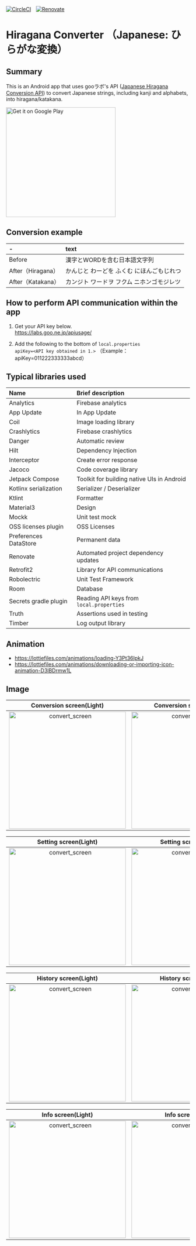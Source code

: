 [![CircleCI](https://circleci.com/gh/circleci/circleci-docs.svg?style=svg)](https://https://github.com/kosenda/hiragana-converter)　[![Renovate](https://img.shields.io/badge/renovate-enabled-brightgreen.svg?style=flat)](https://renovatebot.com)　

# Hiragana Converter （Japanese: ひらがな変換）

## Summary
This is an Android app that uses gooラボ's API ([Japanese Hiragana Conversion API](https://labs.goo.ne.jp/api/en/hiragana-translation/)) to convert Japanese strings, including kanji and alphabets, into hiragana/katakana.

<a href='https://play.google.com/store/apps/details?id=ksnd.hiraganaconverter&pcampaignid=pcampaignidMKT-Other-global-all-co-prtnr-py-PartBadge-Mar2515-1'><img width="300" alt='Get it on Google Play' src='https://play.google.com/intl/ja/badges/static/images/badges/en_badge_web_generic.png'/></a>

## Conversion example
|-|text|
|:--|:--|
|Before|漢字とWORDを含む日本語文字列|
|After（Hiragana）|かんじと わーどを ふくむ にほんごもじれつ|
|After（Katakana）|カンジト ワードヲ フクム ニホンゴモジレツ|

## How to perform API communication within the app

1. Get your API key below.  
https://labs.goo.ne.jp/apiusage/  

2. Add the following to the bottom of `local.properties`  
`apiKey=<API key obtained in 1.>`  （Example： apiKey=011222333333abcd）  

## Typical libraries used  
|Name|Brief description|
|:--|:--|
|Analytics|Firebase analytics|
|App Update|In App Update|
|Coil|Image loading library|
|Crashlytics|Firebase crashlytics|
|Danger|Automatic review|
|Hilt|Dependency Injection|
|Interceptor|Create error response|
|Jacoco|Code coverage library|
|Jetpack Compose|Toolkit for building native UIs in Android|
|Kotlinx serialization|Serializer / Deserializer|
|Ktlint|Formatter|
|Material3|Design|
|Mockk|Unit test mock|
|OSS licenses plugin|OSS Licenses|
|Preferences DataStore|Permanent data|
|Renovate|Automated project dependency updates|
|Retrofit2|Library for API communications|
|Robolectric|Unit Test Framework|
|Room|Database|
|Secrets gradle plugin|Reading API keys from `local.properties`|
|Truth|Assertions used in testing|
|Timber|Log output library|

## Animation
- https://lottiefiles.com/animations/loading-Y3Pt36IpkJ
- https://lottiefiles.com/animations/downloading-or-importing-icon-animation-D3lBDrmw1L

## Image
|Conversion screen(Light)|Conversion screen(Dark)|
|:-:|:-:|
|<img width="320" alt="convert_screen" src="https://github.com/kosenda/hiragana-converter/assets/60963155/af920334-fd73-40b4-803c-525d0cc64f21">|<img width="320" alt="convert_screen" src="https://github.com/kosenda/hiragana-converter/assets/60963155/9a67591f-cd1e-4184-9d79-79a3f69f69af">|

|Setting screen(Light)|Setting screen(Dark)|
|:-:|:-:|
|<img width="320" alt="convert_screen" src="https://github.com/kosenda/hiragana-converter/assets/60963155/2ad5a49f-eaed-425d-8b66-83ec84223582">|<img width="320" alt="convert_screen" src="https://github.com/kosenda/hiragana-converter/assets/60963155/d8d47e0e-06ea-4131-be83-cb11c2e5dcc3">|

|History screen(Light)|History screen(Dark)|
|:-:|:-:|
|<img width="320" alt="convert_screen" src="https://github.com/kosenda/hiragana-converter/assets/60963155/24908a61-184b-4768-adfa-c3361d365549">|<img width="320" alt="convert_screen" src="https://github.com/kosenda/hiragana-converter/assets/60963155/a7a3ef8f-cbdd-4b27-b17e-c8f7f2a3af79">|

|Info screen(Light)|Info screen(Dark)|
|:-:|:-:|
|<img width="320" alt="convert_screen" src="https://github.com/kosenda/hiragana-converter/assets/60963155/708f10fb-d93c-4d28-91d1-7b5a25c543ec">|<img width="320" alt="convert_screen" src="https://github.com/kosenda/hiragana-converter/assets/60963155/718a2722-3ab9-48f7-95be-65efe6a9112c">|

